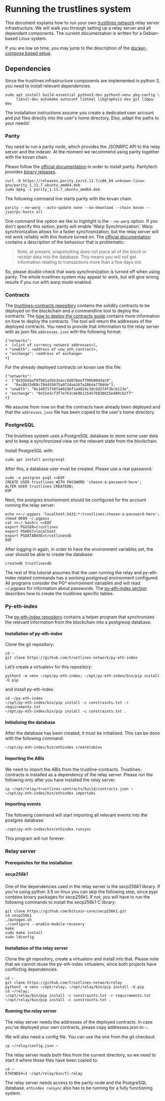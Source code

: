 # Running the trustlines system

This document explains how to run your own [trustlines network](https://trustlines.network/) relay server infrastructure. We will walk you through setting up a relay server and all dependent components. The current documentation is written for a Debian-based Linux system.

If you are low on time, you may jump to the description of the [docker-compose based setup](../docker/trustlines/README.md).

## Dependencies

Since the trustlines infrastructure components are implemented in python 3, you need to install relevant dependencies.

```
sudo apt install build-essential python3-dev python3-venv pkg-config \
     libssl-dev automake autoconf libtool libgraphviz-dev git libpq-dev
```

The installation instructions assume you create a dedicated user account and put
files directly into the user's home directory. Else, adapt the paths to your needs!

### Parity

You need to run a parity node, which provides the JSONRPC API to the relay
server and the indexer. At the moment we recommend using parity together with
the kovan chain.

Please follow the [official documentation](https://wiki.parity.io/Setup) in
order to install parity. Paritytech provides [binary
releases](https://github.com/paritytech/parity-ethereum/releases).

```
curl -O https://releases.parity.io/v1.11.7/x86_64-unknown-linux-gnu/parity_1.11.7_ubuntu_amd64.deb
sudo dpkg -i parity_1.11.7_ubuntu_amd64.deb
```


The following command line starts parity with the kovan chain.

```
parity --no-warp --auto-update none --no-download --chain kovan --jsonrpc-hosts all
```

One command line option we like to highlight is the `--no-warp` option. If you
don't specify this option, parity will enable 'Warp Synchronization'. Warp
synchronization allows for a faster synchronization, but the relay server will
not work reliably with this feature turned on. The [official documentation](https://wiki.parity.io/Getting-Synced#warp-synchronization)
contains a description of the behaviour that is problematic:

> Note, at present, snapshotting does not place all of the block or receipt data
> into the database. This means you will not get information relating to
> transactions more than a few days old.

So, please double check that warp synchronization is turned off when using
parity. The whole trustlines system may appear to work, but will give wrong
results if you run with warp mode enabled.

### Contracts
The [trustlines-contracts
repository](https://github.com/trustlines-network/contracts) contains the
solidity contracts to be deployed on the blockchain and a commandline tool to deploy the contracts. The [how to deploy the
contracts guide](https://github.com/trustlines-network/contracts) contains more information on how to deploy the contracts.
The tool will return the addresses of the deployed contracts. You need to provide that information to the relay server with as json file `addresses.json` with the following format:

```
{"networks":
+  [<list of currency network addresses>],
+ "unwEth": <address of unw_eth_contract>,
+ "exchange": <address of exchange>
+}
```

For the already deployed contracts on kovan use this file:
```
{"networks":
+  ["0x55bdaaf9f941a5bb3eacc8d876eeff90b90ddac9",
+   "0xc0b33d88c704455075a0724aa167a286da778dde"],
+ "unwEth": "0x14971f39fa4024bf1a4824c39c6d274f3bcb123e",
+ "exchange": "0x51e5cf3f7e763c4e9b1154576838815e489cb2f7"
+}
```

We assume from now on that the contracts have already been deployed
and that the `addresses.json` file has been copied to the user's home directory.

### PostgreSQL
The trustlines system uses a PostgreSQL database to store some user data and to
keep a synchronized view on the relevant state from the blockchain.

Install PostgreSQL with:
```
sudo apt install postgresql
```

After this, a database user must be created. Please use a real password:
```
sudo -u postgres psql <<EOF
CREATE USER trustlines WITH PASSWORD 'choose-a-password-here';
ALTER USER trustlines CREATEDB;
EOF
```

Next, the postgres environment should be configured for the account running
the relay server:
```
echo >>~/.pgpass 'localhost:5432:*:trustlines:choose-a-password-here'; chmod 0600 ~/.pgpass
cat >>~/.bashrc <<EOF
export PGUSER=trustlines
export PGHOST=localhost
export PGDATABASE=trustlinesdb
EOF
```

After logging in again, in order to have the environment variables set, the user
should be able to create the database:

```
createdb trustlinesdb
```

The rest of this tutorial assumes that the user running the relay and
py-eth-index related commands has a working postgresql environment configured.
All programs consider the PG* environment variables and will read ~/.pgpass for
information about passwords. The [py-eth-index section](#py-eth-index) describes
how to create the trustlines specific tables.

### Py-eth-index
The [py-eth-index repository](https://github.com/trustlines-network/py-eth-index)
contains a helper program that synchronizes the relevant information from the
blockchain into a postgresql database.

#### Installation of py-eth-index

Clone the git repository:
```
cd ~
git clone https://github.com/trustlines-network/py-eth-index
```
Let’s create a virtualenv for this repository:
```
python3 -m venv ~/opt/py-eth-index; ~/opt/py-eth-index/bin/pip install -U pip
```
and install py-eth-index
```
cd ~/py-eth-index
~/opt/py-eth-index/bin/pip install -c constraints.txt -r requirements.txt
~/opt/py-eth-index/bin/pip install -c constraints.txt .
```
#### Initializing the database
After the database has been created, it must be initialized. This can be done with the following command:

```
~/opt/py-eth-index/bin/ethindex createtables
```
#### Importing the ABIs
We need to import the ABIs from the trustline-contracts. Trustlines-contracts is
installed as a dependency of the relay server. Please run the following only
after you have installed the relay server.

```
cp ~/opt/relay/trustlines-contracts/build/contracts.json ~
~/opt/py-eth-index/bin/ethindex importabi
```

#### Importing events
The following command will start importing all relevant events into the postgres
database:

```
~/opt/py-eth-index/bin/ethindex runsync
```
This program will run forever.


### Relay server
#### Prerequisites for the installation
##### secp256k1
One of the dependencies used in the relay server is the secp256k1 library. If
you're using python 3.5 on linux you can skip the following step, since pypi
contains binary packages for secp256k1. If not, you will have to run the following commands
to install the secp256k1 C library:

```
git clone https://github.com/bitcoin-core/secp256k1.git
cd secp256k1
./autogen.sh
./configure --enable-module-recovery
make
sudo make install
sudo ldconfig
```


#### Installation of the relay server

Clone the git repository, create a virtualenv and install into
that. Please note that we cannot reuse the py-eth-index virtualenv, since both
projects have conflicting dependencies.
```
cd ~
git clone https://github.com/trustlines-network/relay
python3 -m venv ~/opt/relay; ~/opt/relay/bin/pip install -U pip
cd ~/relay;
~/opt/relay/bin/pip install -c constraints.txt -r requirements.txt
~/opt/relay/bin/pip install -c constraints.txt .
```

#### Running the relay server

The relay server needs the addresses of the deployed contracts. In case you've
deployed your own contracts, please copy addresses.json to `~`.

We will also need a config file. You can use the one from the git checkout:

```
cp ~/relay/config.json ~
```

The relay server reads both files from the current directory, so we need to start it where those files have been copied to:

```
cd ~
ETHINDEX=1 ~/opt/relay/bin/tl-relay
```

The relay server needs access to the parity node and the PostgreSQL database.
`ethindex runsync` also has to be running for a fully functioning system.
